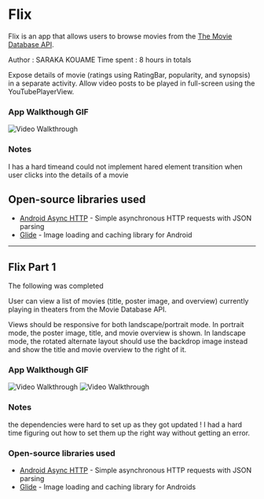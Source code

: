 # Flix
Flix is an app that allows users to browse movies from the [The Movie Database API](http://docs.themoviedb.apiary.io/#).

Author : SARAKA KOUAME
Time spent : 8 hours in totals


 Expose details of movie (ratings using RatingBar, popularity, and synopsis) in a separate activity.
 Allow video posts to be played in full-screen using the YouTubePlayerView.


### App Walkthough GIF

<img src='http://g.recordit.co/ISAJq2FGLu.gif' title='Video Walkthrough' /><br>

### Notes

I has a hard timeand could not implement hared element transition when user clicks into the details of a movie

## Open-source libraries used
- [Android Async HTTP](https://github.com/codepath/CPAsyncHttpClient) - Simple asynchronous HTTP requests with JSON parsing
- [Glide](https://github.com/bumptech/glide) - Image loading and caching library for Android
-----------------------------------

## Flix Part 1


The following was completed


 User can view a list of movies (title, poster image, and overview) currently playing in theaters from the Movie Database API.


 Views should be responsive for both landscape/portrait mode.
 In portrait mode, the poster image, title, and movie overview is shown.
 In landscape mode, the rotated alternate layout should use the backdrop image instead and show the title and movie overview to the right of it.


### App Walkthough GIF

<img src='https://recordit.co/1jRcuFuVej.gif' title='Video Walkthrough Portrait Mode' width='' alt='Video Walkthrough' />
<img src='https://recordit.co/CAS4tW9AJB.gif' title='Video Walkthrough Landscape Mode' width='' alt='Video Walkthrough' />

### Notes
the dependencies were hard to set up as they got updated ! I had a hard time figuring out how to set them up the right way without getting an error.

### Open-source libraries used

- [Android Async HTTP](https://github.com/codepath/CPAsyncHttpClient) - Simple asynchronous HTTP requests with JSON parsing
- [Glide](https://github.com/bumptech/glide) - Image loading and caching library for Androids
